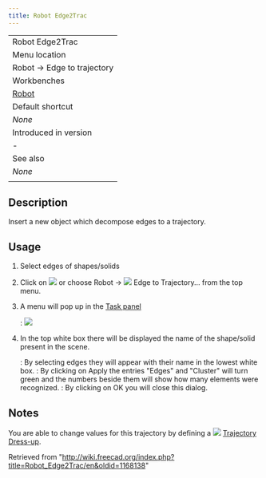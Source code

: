 ```yaml
---
title: Robot Edge2Trac
---
```


|                                             |
| ------------------------------------------- |
| Robot Edge2Trac                             |
| Menu location                               |
| Robot → Edge to trajectory                  |
| Workbenches                                 |
| [Robot](/Robot_Workbench "Robot Workbench") |
| Default shortcut                            |
| _None_                                      |
| Introduced in version                       |
| -                                           |
| See also                                    |
| _None_                                      |
|                                             |

## Description

Insert a new object which decompose edges to a trajectory.

## Usage

1. Select edges of shapes/solids
2. Click on ![](/images/Robot_Edge2Trac.svg) or choose Robot → ![](/images/Robot_Edge2Trac.svg) Edge to Trajectory... from the top menu.
3. A menu will pop up in the [Task panel](/Task_panel "Task panel")

   : ![](/images/Robot_Edge2Trac_Menu.jpg)

4. In the top white box there will be displayed the name of the shape/solid present in the scene.

   : By selecting edges they will appear with their name in the lowest white box.
   : By clicking on Apply the entries "Edges" and "Cluster" will turn green and the numbers beside them will show how many elements were recognized.
   : By clicking on OK you will close this dialog.

## Notes

You are able to change values for this trajectory by defining a ![](/images/Robot_TrajectoryDressUp.svg) [Trajectory Dress-up](/Robot_TrajectoryDressUp "Robot TrajectoryDressUp").

Retrieved from "<http://wiki.freecad.org/index.php?title=Robot_Edge2Trac/en&oldid=1168138>"
